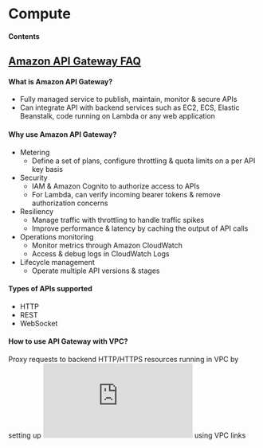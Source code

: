# Compute
#### Contents

## <a href="https://aws.amazon.com/api-gateway/faqs/">Amazon API Gateway FAQ</a>
#### What is Amazon API Gateway?
- Fully managed service to publish, maintain, monitor & secure APIs
- Can integrate API with backend services such as EC2, ECS, Elastic Beanstalk, code running on Lambda or any web application

#### Why use Amazon API Gateway?
- Metering
  - Define a set of plans, configure throttling & quota limits on a per API key basis
- Security
  - IAM & Amazon Cognito to authorize access to APIs
  - For Lambda, can verify incoming bearer tokens & remove authorization concerns
- Resiliency
  - Manage traffic with throttling to handle traffic spikes
  - Improve performance & latency by caching the output of API calls
- Operations monitoring
  - Monitor metrics through Amazon CloudWatch
  - Access & debug logs in CloudWatch Logs
- Lifecycle management
  - Operate multiple API versions & stages  

#### Types of APIs supported
- HTTP
- REST
- WebSocket

#### How to use API Gateway with VPC?
Proxy requests to backend HTTP/HTTPS resources running in VPC by setting up ![Private Integrations](https://docs.aws.amazon.com/apigateway/latest/developerguide/set-up-private-integration.html) using VPC links
